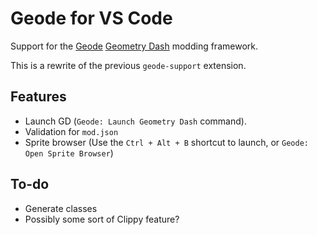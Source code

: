 # Geode for VS Code

Support for the [Geode](https://geode-sdk.github.io/docs/) [Geometry Dash](https://store.steampowered.com/app/322170/Geometry_Dash/) modding framework.

This is a rewrite of the previous `geode-support` extension.

## Features

 * Launch GD (`Geode: Launch Geometry Dash` command).
 * Validation for `mod.json`
 * Sprite browser (Use the `Ctrl + Alt + B` shortcut to launch, or `Geode: Open Sprite Browser`)

## To-do

 * Generate classes
 * Possibly some sort of Clippy feature?
